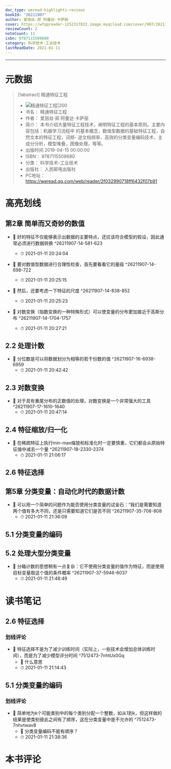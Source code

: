 ```yaml
---
doc_type: weread-highlights-reviews
bookId: "26211907"
author: 爱丽丝·郑 阿曼达·卡萨丽
cover: https://wfqqreader-1252317822.image.myqcloud.com/cover/907/26211907/t7_26211907.jpg
reviewCount: 2
noteCount: 11
isbn: 9787115509680
category: 科学技术-工业技术
lastReadDate: 2021-01-11
---
```


---
# 元数据
> [!abstract] 精通特征工程
> - ![ 精通特征工程|200](https://wfqqreader-1252317822.image.myqcloud.com/cover/907/26211907/t7_26211907.jpg)
> - 书名： 精通特征工程
> - 作者： 爱丽丝·郑 阿曼达·卡萨丽
> - 简介： 本书介绍大量特征工程技术，阐明特征工程的基本原则。主要内容包括：机器学习流程中  的基本概念，数值型数据的基础特征工程，自然文本的特征工程，词频- 逆文档频率，高效的分类变量编码技术，主成分分析，模型堆叠，图像处理，等等。
> - 出版时间 2019-04-15 00:00:00
> - ISBN： 9787115509680
> - 分类： 科学技术-工业技术
> - 出版社： 人民邮电出版社
> - PC地址：https://weread.qq.com/web/reader/2f032990718ff6432f07b91

# 高亮划线

## 第2章 简单而又奇妙的数值


- 📌 好的特征不仅能够表示出数据的主要特点，还应该符合模型的假设，因此通常必须进行数据转换  ^26211907-14-581-623
    - ⏱ 2021-01-11 20:24:04 

- 📌 要对数值型数据进行合理性检查，首先要看看它的量级  ^26211907-14-698-722
    - ⏱ 2021-01-11 20:25:15 

- 📌 然后，还要考虑一下特征的尺度  ^26211907-14-838-852
    - ⏱ 2021-01-11 20:25:23 

- 📌 对数变换（指数变换的一种特殊形式）可以使变量的分布更加接近于高斯分布  ^26211907-14-1704-1757
    - ⏱ 2021-01-11 20:27:21 
## 2.2 处理计数


- 📌 分位数是可以将数据划分为相等的若干份数的值  ^26211907-16-6938-6959
    - ⏱ 2021-01-11 20:42:42 
## 2.3 对数变换


- 📌 对于具有重尾分布的正数值的处理，对数变换是一个非常强大的工具  ^26211907-17-1610-1640
    - ⏱ 2021-01-11 20:47:14 
## 2.4 特征缩放/归一化


- 📌 在稀疏特征上执行min-max缩放和标准化时一定要慎重，它们都会从原始特征值中减去一个量  ^26211907-18-2330-2374
    - ⏱ 2021-01-11 21:06:17 
## 2.6 特征选择

 
## 第5章 分类变量：自动化时代的数据计数


- 📌 可以用一个简单的问题作为能否使用分类变量的试金石：“我们是需要知道两个值有多大不同，还是只需要知道它们是否不同  ^26211907-35-708-808
    - ⏱ 2021-01-11 21:36:09 
## 5.1 分类变量的编码

 
## 5.2 处理大型分类变量


- 📌 分箱计数的思想稍有一点复杂：它不使用分类变量的值作为特征，而是使用目标变量取这个值的条件概率  ^26211907-37-5946-6037
    - ⏱ 2021-01-11 21:48:49 
# 读书笔记

## 2.6 特征选择

### 划线评论
- 📌 特征选择不是为了减少训练时间（实际上，一些技术会增加总体训练时间），而是为了减少模型评分时间  ^7512473-7nhtUx0Gq
    - 💭 什么意思
    - ⏱ 2021-01-11 21:14:43
   
## 5.1 分类变量的编码

### 划线评论
- 📌 简单地为k个可能类别中的每个类别分配一个整数，如从1到k，但这样做的结果是使类别彼此之间有了顺序，这在分类变量中是不允许的  ^7512473-7nhvtwav8
    - 💭 分类变量编码不能有顺序？
    - ⏱ 2021-01-11 21:38:36
   
# 本书评论
